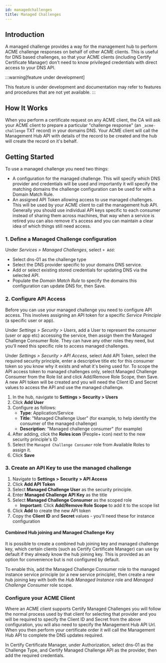 ```yaml
---
id: managedchallenges
title: Managed Challenges
---
```

## Introduction

A managed challenge provides a way for the management hub to perform ACME challenge responses on behalf of other ACME clients. This is useful for DNS based challenges, so that your ACME clients (including Certify Certificate Manager) don't need to know privileged credentials with direct access to your DNS API.

:::warning[feature under development]

This feature is under development and documentation may refer to features and procedures that are not yet available.
:::


## How It Works
When you perform a certificate request on any ACME client, the CA will ask your ACME client to prepare a particular "challenge response" (an `_acme-challenge` TXT record) in your domains DNS. Your ACME client will call the Management Hub API with details of the record to be created and the hub will create the record on it's behalf.

## Getting Started
To use a managed challenge you need two things:
- A configuration for the managed challenge. This will specify which DNS provider and credentials will be used and importantly it will specify the matching domains the challenge configuration can be used for with a Domain Match Rule.
- An assigned API Token allowing access to use managed challenges. This will be used by your ACME client to call the management hub API. Generally you should use individual API keys specific to each consumer instead of sharing them across machines, that way when a service is retired you can also remove it's access and you can maintain a clear idea of which things still need access.


### 1. Define a Managed Challenge configuration
Under *Services > Managed Challenges*, select `+ Add`:
- Select dns-01 as the challenge type
- Select the DNS provider specific to your domains DNS service. 
- Add or select existing stored credentials for updating DNS via the selected API.
- Populate the *Domain Match Rule* to specify the domains this configuration can update DNS for, then Save.

### 2. Configure API Access
Before you can use your managed challenge you need to configure API access. This involves assigning an API token for a specific *Service Principle* (a specific user or app).

Under *Settings > Security > Users*, add a User to represent the consumer (user or app etc) accessing the service, then assign them the Managed Challenge Consumer Role. They can have any other roles they need, but you'll need this specific role to access managed challenges.

Under *Settings > Security > API Access*, select Add API Token, select the required security principle, enter a descriptive title etc for this consumer token so you know why it exists and what it's being used for. To scope the API access token to managed challenges only, select Managed Challenge Consumer from the Role list and click Add/Remove Role Scope, then Save. A new API token will be created and you will need the Client ID and Secret values to access the API and use the managed challenge.

1. In the hub, navigate to **Settings > Security > Users**
2. Click **Add User**
3. Configure as follows:
   - **Type**: Application/Service
   - **Title**: "Managed Challenge User" (for example, to help identify the consumer of the managed challenge)
   - **Description**: "Managed challenge consumer" (for example)
4. After adding, click the **Roles icon** (People+ icon) next to the new security principle's ID
5. Select the `Managed Challenge Consumer` role from Available Roles to assign it.
6. Click **Save**

### 3. Create an API Key to use the managed challenge

1. Navigate to **Settings > Security > API Access**
2. Click **Add API Token**
3. Select **Managed Challenge User** as the security principle.
4. Enter **Managed Challenge API Key** as the title
5. Select **Managed Challenge Consumer** as the scoped role
    - **Important:** Click **Add/Remove Role Scope** to add it to the scope list
7. Click **Add** to create the new API token
8. Copy the **Client ID** and **Secret** values - you'll need these for instance configuration

#### Combined Hub joining and Managed Challenge Key
It is possible to create a combined hub joining key and managed challenge key, which certain clients (such as Certify Certificate Manager) can use by default if they already know the hub joining key. This is provided as an option for convenience but is not configured by default. 

To enable this, add the Managed Challenge Consumer role to the managed instance service principle (or a new service principle), then create a new hub joining key with both the *Hub Managed Instance* role and *Managed Challenge Consumer* role scope.

### Configure your ACME Client
Where an ACME client supports Certify Managed Challenges you will follow the normal process used by that client for selecting that provider and you will be required to specify the Client ID and Secret from the above configuration, you will also need to specify the Management Hub API Url. When you then perform your certificate order it will call the Management Hub API to complete the DNS updates required.

In Certify Certificate Manager, under Authorization, select dns-01 as the Challenge Type, and Certify Managed Challenge API as the provider, then add the required credentials.

